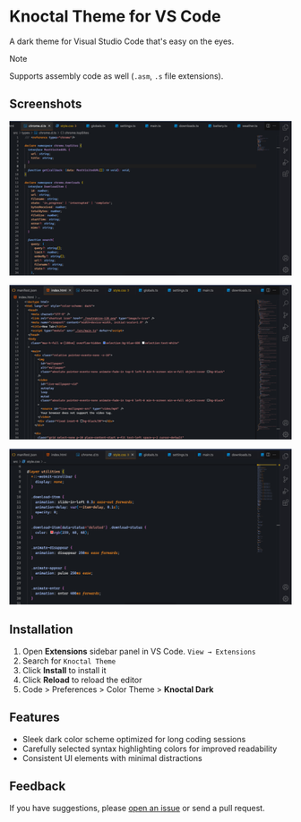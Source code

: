 # Knoctal Theme for VS Code

A dark theme for Visual Studio Code that's easy on the eyes.

> [!NOTE]
> Supports assembly code as well (`.asm`, `.s` file extensions).

## Screenshots

![TypeScript Syntax Highlighting](/images/ss/ts.png)

![HTML Syntax Highlighting](/images/ss/html.png)

![CSS Syntax Highlighting](/images/ss/css.png)

## Installation

1. Open **Extensions** sidebar panel in VS Code. `View → Extensions`
2. Search for `Knoctal Theme`
3. Click **Install** to install it
4. Click **Reload** to reload the editor
5. Code > Preferences > Color Theme > **Knoctal Dark**

## Features

- Sleek dark color scheme optimized for long coding sessions
- Carefully selected syntax highlighting colors for improved readability
- Consistent UI elements with minimal distractions

## Feedback

If you have suggestions, please [open an issue](https://github.com/najmiter/knoctal-theme/issues) or send a pull request.
